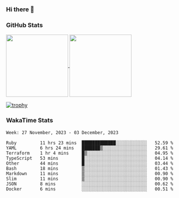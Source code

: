 ### Hi there 👋

### GitHub Stats

<a href="https://github.com/anuraghazra/github-readme-stats">
  <img align="center" height="170px" src="https://github-readme-stats.vercel.app/api/top-langs/?username=tksfjt1024&layout=compact&count_private=true&show_icons=true&show_icons=true&theme=graywhite" />
</a>
<a href="https://github.com/anuraghazra/github-readme-stats">
  <img align="center" height="170px" src="https://github-readme-stats.vercel.app/api?username=tksfjt1024&count_private=true&show_icons=true&show_icons=true&theme=graywhite" />
</a>

[![trophy](https://github-profile-trophy.vercel.app/?username=tksfjt1024)](https://github.com/ryo-ma/github-profile-trophy)

### WakaTime Stats

<!--START_SECTION:waka-->
```text
Week: 27 November, 2023 - 03 December, 2023

Ruby         11 hrs 23 mins  █████████████░░░░░░░░░░░░   52.59 % 
YAML         6 hrs 24 mins   ███████▒░░░░░░░░░░░░░░░░░   29.61 % 
Terraform    1 hr 4 mins     █▒░░░░░░░░░░░░░░░░░░░░░░░   04.95 % 
TypeScript   53 mins         █░░░░░░░░░░░░░░░░░░░░░░░░   04.14 % 
Other        44 mins         █░░░░░░░░░░░░░░░░░░░░░░░░   03.44 % 
Bash         18 mins         ▒░░░░░░░░░░░░░░░░░░░░░░░░   01.43 % 
Markdown     11 mins         ▒░░░░░░░░░░░░░░░░░░░░░░░░   00.90 % 
Slim         11 mins         ▒░░░░░░░░░░░░░░░░░░░░░░░░   00.90 % 
JSON         8 mins          ░░░░░░░░░░░░░░░░░░░░░░░░░   00.62 % 
Docker       6 mins          ░░░░░░░░░░░░░░░░░░░░░░░░░   00.51 % 
```
<!--END_SECTION:waka-->
